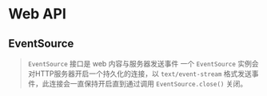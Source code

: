 # Web API

## EventSource

> `EventSource` 接口是 web 内容与服务器发送事件 一个 `EventSource` 实例会对HTTP服务器开启一个持久化的连接，以 `text/event-stream` 格式发送事件，此连接会一直保持开启直到通过调用 `EventSource.close()` 关闭。
